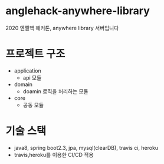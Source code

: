 # anglehack-anywhere-library
2020 엔젤핵 해커톤, anywhere library 서버입니다


# 프로젝트 구조
- application
  - api 모듈
- domain
  - doamin 로직을 처리하는 모듈
- core
  - 공동 모듈

# 기술 스택
- java8, spring boot2.3, jpa, mysql(clearDB), travis ci, heroku
- travis,heroku를 이용한 CI/CD 적용

